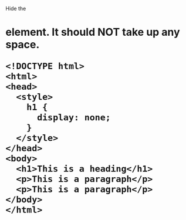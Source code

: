 Hide the <h1> element. It should NOT take up any space.

    <!DOCTYPE html>
    <html>
    <head>
      <style>
        h1 {
          display: none;
        }
      </style>
    </head>
    <body>
      <h1>This is a heading</h1>
      <p>This is a paragraph</p>
      <p>This is a paragraph</p>
    </body>
    </html>
